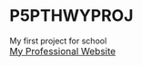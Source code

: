 # P5PTHWYPROJ
My first project for school<br>
<a href="Website.html" class="center"><font size="3">My Professional Website</font></a>

